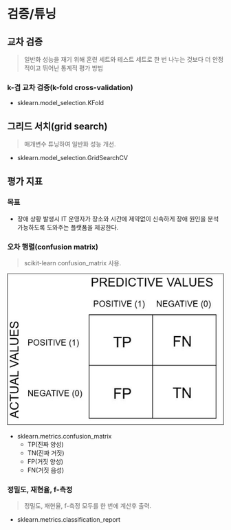# 검증/튜닝
## 교차 검증
> 일반화 성능을 재기 위해 훈련 세트와 테스트 세트로 한 번 나누는 것보다 더 안정적이고 뛰어난 통계적 평가 방법
### k-겹 교차 검증(k-fold cross-validation)
* sklearn.model_selection.KFold
## 그리드 서치(grid search)
> 매개변수 튜닝하여 일반화 성능 개선.
* sklearn.model_selection.GridSearchCV
## 평가 지표
### 목표
* 장애 상황 발생시 IT 운영자가 장소와 시간에 제약없이 신속하게 장애 원인을 분석 가능하도록 도와주는 플랫폼을 제공한다.
### 오차 행렬(confusion matrix)
> scikit-learn confusion_matrix 사용.

![Fig. 1. 오차 행렬](/doc/confusion_matrix.jpg "confusion matrix")
* sklearn.metrics.confusion_matrix
    * TP(진짜 양성)
    * TN(진짜 거짓)
    * FP(거짓 양성)
    * FN(거짓 음성)
### 정밀도, 재현율, f-측정
> 정밀도, 재현율, f-측정 모두를 한 번에 계산후 출력.
* sklearn.metrics.classification_report